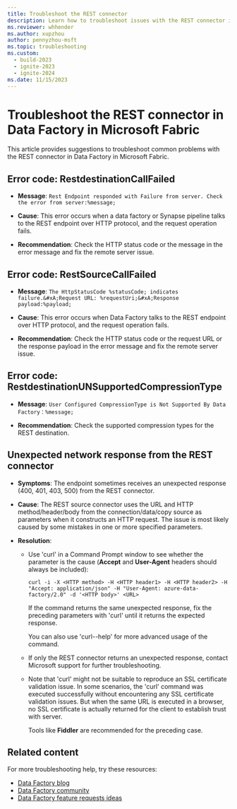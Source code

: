 ```yaml
---
title: Troubleshoot the REST connector
description: Learn how to troubleshoot issues with the REST connector in Data Factory in Microsoft Fabric.
ms.reviewer: whhender
ms.author: xupzhou
author: pennyzhou-msft
ms.topic: troubleshooting
ms.custom:
  - build-2023
  - ignite-2023
  - ignite-2024
ms.date: 11/15/2023
---
```


# Troubleshoot the REST connector in Data Factory in Microsoft Fabric

This article provides suggestions to troubleshoot common problems with the REST connector in Data Factory in Microsoft Fabric.

## Error code: RestdestinationCallFailed

- **Message**: `Rest Endpoint responded with Failure from server. Check the error from server:%message;`

- **Cause**: This error occurs when a data factory or Synapse pipeline talks to the REST endpoint over HTTP protocol, and the request operation fails.

- **Recommendation**: Check the HTTP status code or the message in the error message and fix the remote server issue.

## Error code: RestSourceCallFailed

- **Message**: `The HttpStatusCode %statusCode; indicates failure.&#xA;Request URL: %requestUri;&#xA;Response payload:%payload;`

- **Cause**: This error occurs when Data Factory talks to the REST endpoint over HTTP protocol, and the request operation fails.

- **Recommendation**: Check the HTTP status code or the request URL or the response payload in the error message and fix the remote server issue.

## Error code: RestdestinationUNSupportedCompressionType

- **Message**: `User Configured CompressionType is Not Supported By Data Factory：%message;`

- **Recommendation**: Check the supported compression types for the REST destination.

## Unexpected network response from the REST connector

- **Symptoms**: The endpoint sometimes receives an unexpected response (400, 401, 403, 500) from the REST connector.

- **Cause**: The REST source connector uses the URL and HTTP method/header/body from the connection/data/copy source as parameters when it constructs an HTTP request. The issue is most likely caused by some mistakes in one or more specified parameters.

- **Resolution**: 
    - Use 'curl' in a Command Prompt window to see whether the parameter is the cause (**Accept** and **User-Agent** headers should always be included):
    
      `curl -i -X <HTTP method> -H <HTTP header1> -H <HTTP header2> -H "Accept: application/json" -H "User-Agent: azure-data-factory/2.0" -d '<HTTP body>' <URL>`
      
      If the command returns the same unexpected response, fix the preceding parameters with 'curl' until it returns the expected response. 

      You can also use 'curl--help' for more advanced usage of the command.

    - If only the REST connector returns an unexpected response, contact Microsoft support for further troubleshooting.
    
    - Note that 'curl' might not be suitable to reproduce an SSL certificate validation issue. In some scenarios, the 'curl' command was executed successfully without encountering any SSL certificate validation issues. But when the same URL is executed in a browser, no SSL certificate is actually returned for the client to establish trust with server.

      Tools like **Fiddler** are recommended for the preceding case.

## Related content

For more troubleshooting help, try these resources:

- [Data Factory blog](https://blog.fabric.microsoft.com/en-us/blog/category/data-factory)
- [Data Factory community](https://community.fabric.microsoft.com/t5/Data-Factory-preview-Community/ct-p/datafactory)
- [Data Factory feature requests ideas](https://ideas.fabric.microsoft.com/)
